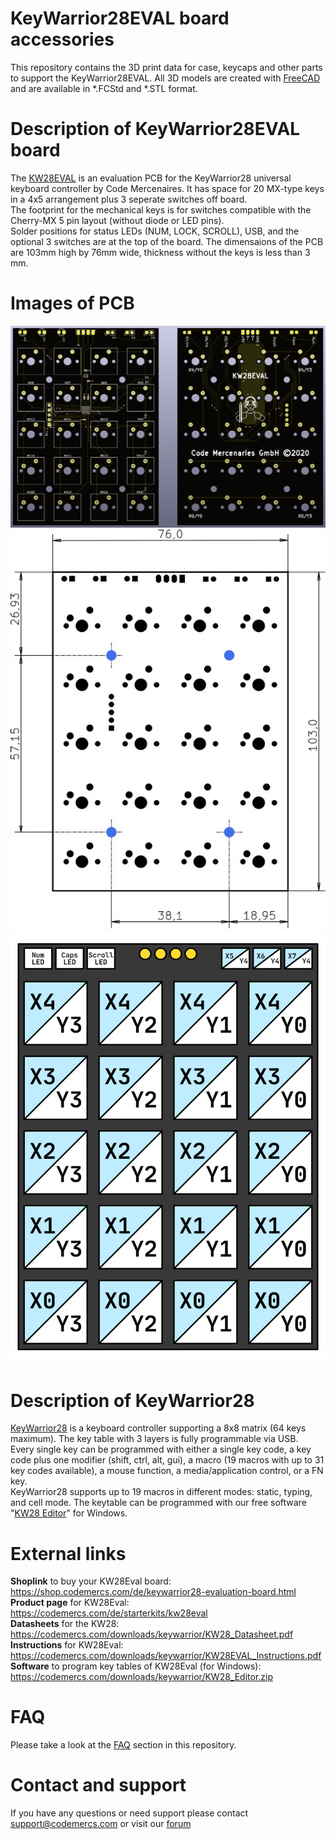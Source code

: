 # KeyWarrior28EVAL board accessories
This repository contains the 3D print data for case, keycaps and other parts to support the KeyWarrior28EVAL. 
All 3D models are created with [FreeCAD](https://www.freecadweb.org/) and are available in *.FCStd and *.STL format.<br>


# Description of KeyWarrior28EVAL board
The [KW28EVAL](https://shop.codemercs.com) is an evaluation PCB for the KeyWarrior28 universal keyboard controller by Code Mercenaires. It has space for 20 MX-type keys in a 4x5 arrangement plus 3 seperate switches off board.<br>
The footprint for the mechanical keys is for switches compatible with the Cherry-MX 5 pin layout (without diode or LED pins).<br>
Solder positions for status LEDs (NUM, LOCK, SCROLL), USB, and the optional 3 switches are at the top of the board. 
The dimensaions of the PCB are 103mm high by 76mm wide, thickness without the keys is less than 3 mm.

# Images of PCB
![KW28Eval PCB](kw28eval_pcb.jpg)
![KW28Eval measurement](kw28eval_measurments.jpg)
![KW28Eval key mapping](kw28_eval_map.png)

# Description of KeyWarrior28
[KeyWarrior28](https://www.codemercs.com) is a keyboard controller supporting a 8x8 matrix (64 keys maximum). The key table with 3 layers is fully programmable via USB.<br>
Every single key can be programmed with either a single key code, a key code plus one modifier (shift, ctrl, alt, gui), a macro (19 macros with up to 31 key codes available), a mouse function, a media/application control, or a FN key.<br>
KeyWarrior28 supports up to 19 macros in different modes: static, typing, and cell mode. The keytable can be programmed with our free software "[KW28 Editor](https://codemercs.com/downloads/keywarrior/KW28_Editor.zip)" for Windows.



# External links
**Shoplink** to buy your KW28Eval board: https://shop.codemercs.com/de/keywarrior28-evaluation-board.html<br>
**Product page** for KW28Eval: https://codemercs.com/de/starterkits/kw28eval<br>
**Datasheets** for the KW28: https://codemercs.com/downloads/keywarrior/KW28_Datasheet.pdf<br>
**Instructions** for KW28Eval: https://codemercs.com/downloads/keywarrior/KW28EVAL_Instructions.pdf<br>
**Software** to program key tables of KW28Eval (for Windows): https://codemercs.com/downloads/keywarrior/KW28_Editor.zip<br>

# FAQ
Please take a look at the [FAQ](https://github.com/codemercs-com/KW28-Eval/wiki/FAQ) section in this repository.

# Contact and support
If you have any questions or need support please contact support@codemercs.com or visit our [forum](https://forum.codemercs.com)

